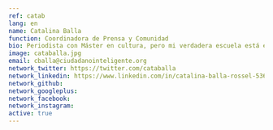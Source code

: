 ```yaml
---
ref: catab
lang: en
name: Catalina Balla
function: Coordinadora de Prensa y Comunidad
bio: Periodista con Máster en cultura, pero mi verdadera escuela está en los viajes. Mochilera, amante de las redes y el trabajo en equipo.
image: cataballa.jpg
email: cballa@ciudadanointeligente.org
network_twitter: https://twitter.com/cataballa
network_linkedin: https://www.linkedin.com/in/catalina-balla-rossel-53620434?trk=nav_responsive_tab_profile_pic
network_github:
network_googleplus:
network_facebook:
network_instagram:
active: true
---
```

